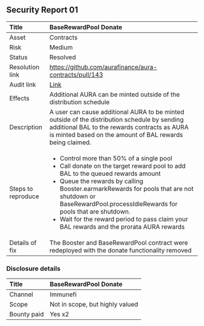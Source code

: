 ## Security Report 01

| Title              | BaseRewardPool Donate                                                                                                                                                                                                                                                                                                                                                                                       |
| :----------------- | :---------------------------------------------------------------------------------------------------------------------------------------------------------------------------------------------------------------------------------------------------------------------------------------------------------------------------------------------------------------------------------------------------------- |
| Asset              | Contracts                                                                                                                                                                                                                                                                                                                                                                                                   |
| Risk               | Medium                                                                                                                                                                                                                                                                                                                                                                                                      |
| Status             | Resolved                                                                                                                                                                                                                                                                                                                                                                                                    |
| Resolution link    | https://github.com/aurafinance/aura-contracts/pull/143                                                                                                                                                                                                                                                                                                                                                      |
| Audit link         | [Link](../audits/migration)                                                                                                                                                                                                                                                                                                                                                                                 |
| Effects            | Additional AURA can be minted outside of the distribution schedule                                                                                                                                                                                                                                                                                                                                          |
| Description        | A user can cause additional AURA to be minted outside of the distribution schedule by sending additional BAL to the rewards contracts as AURA is minted based on the amount of BAL rewards being claimed.                                                                                                                                                                                                   |
| Steps to reproduce | <ul><li>Control more than 50% of a single pool</li><li>Call donate on the target reward pool to add BAL to the queued rewards amount</li><li>Queue the rewards by calling Booster.earmarkRewards for pools that are not shutdown or BaseRewardPool.processIdleRewards for pools that are shutdown.</li><li>Wait for the reward period to pass claim your BAL rewards and the prorata AURA rewards</li></ul> |
| Details of fix     | The Booster and BaseRewardPool contract were redeployed with the donate functionality removed                                                                                                                                                                                                                                                                                                               |

### Disclosure details

| Title       | BaseRewardPool Donate           |
| :---------- | :------------------------------ |
| Channel     | Immunefi                        |
| Scope       | Not in scope, but highly valued |
| Bounty paid | Yes x2                          |
